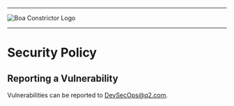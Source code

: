
---

![Boa Constrictor Logo](https://raw.githubusercontent.com/q2ebanking/boa-constrictor/main/logos/title/no-margin/png/logo-title-black-400x64.png)

---

# Security Policy

## Reporting a Vulnerability

Vulnerabilities can be reported to DevSecOps@q2.com.
